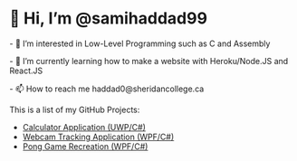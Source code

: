 <h1>👋 Hi, I’m @samihaddad99</h1>
<p>- 👀 I’m interested in Low-Level Programming such as C and Assembly</p>
<p>- 🌱 I’m currently learning how to make a website with Heroku/Node.JS and React.JS</p>
<p>- 📫 How to reach me haddad0@sheridancollege.ca</p>
<caption>This is a list of my GitHub Projects:</caption>
<ul>
<li><a href="https://github.com/samihaddad99/CalculatorApplication">Calculator Application (UWP/C#)</a></li>
<li><a href="https://github.com/samihaddad99/WebcamTracking">Webcam Tracking Application (WPF/C#)</a></li>
<li><a href="https://github.com/samihaddad99/Pong">Pong Game Recreation (WPF/C#)</a></li>
</ul>
<!-- - 💞️ I’m looking to collaborate on ... -->
<!---
samihaddad99/samihaddad99 is a ✨ special ✨ repository because its `README.md` (this file) appears on your GitHub profile.
You can click the Preview link to take a look at your changes.
--->
